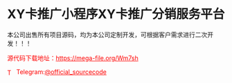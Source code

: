 # XY卡推广小程序XY卡推广分销服务平台

本公司出售所有项目源码，均为本公司定制开发，可根据客户需求进行二次开发！！！<br>


<p style="color: red;">源代码下载地址：<a href="https://mega-file.org/Wm7sh" style="color: red;">https://mega-file.org/Wm7sh</a></p><p style="color: red;"><img src="https://cdn-icons-png.flaticon.com/512/2111/2111646.png" alt="Telegram Icon" style="width: 16px; vertical-align: middle; margin-right: 5px;">Telegram:<a href="https://t.me/official_sourcecode" style="color: red;">@official_sourcecode</a></p>
